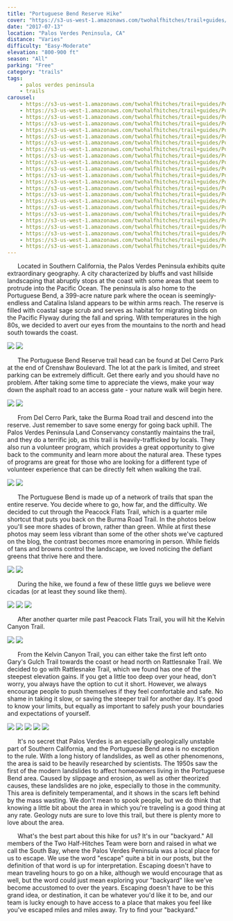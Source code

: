 ```yaml
---
title: "Portuguese Bend Reserve Hike"
cover: "https://s3-us-west-1.amazonaws.com/twohalfhitches/trail+guides/Portuguese+Bend/_J8A1847.jpg"
date: "2017-07-13"
location: "Palos Verdes Peninsula, CA"
distance: "Varies"
difficulty: "Easy-Moderate"
elevation: "800-900 ft"
season: "All"
parking: "Free"
category: "trails"
tags:
    - palos verdes peninsula
    - trails
carousel:
    - https://s3-us-west-1.amazonaws.com/twohalfhitches/trail+guides/Portuguese+Bend/_J8A1845.jpg
    - https://s3-us-west-1.amazonaws.com/twohalfhitches/trail+guides/Portuguese+Bend/_J8A1848.jpg
    - https://s3-us-west-1.amazonaws.com/twohalfhitches/trail+guides/Portuguese+Bend/_J8A1849.jpg
    - https://s3-us-west-1.amazonaws.com/twohalfhitches/trail+guides/Portuguese+Bend/_J8A1852.jpg
    - https://s3-us-west-1.amazonaws.com/twohalfhitches/trail+guides/Portuguese+Bend/_J8A1854.jpg
    - https://s3-us-west-1.amazonaws.com/twohalfhitches/trail+guides/Portuguese+Bend/_J8A1855.jpg
    - https://s3-us-west-1.amazonaws.com/twohalfhitches/trail+guides/Portuguese+Bend/_J8A1857.jpg
    - https://s3-us-west-1.amazonaws.com/twohalfhitches/trail+guides/Portuguese+Bend/_J8A1858.jpg
    - https://s3-us-west-1.amazonaws.com/twohalfhitches/trail+guides/Portuguese+Bend/_J8A1863.jpg
    - https://s3-us-west-1.amazonaws.com/twohalfhitches/trail+guides/Portuguese+Bend/_J8A1864.jpg
    - https://s3-us-west-1.amazonaws.com/twohalfhitches/trail+guides/Portuguese+Bend/_J8A1865.jpg
    - https://s3-us-west-1.amazonaws.com/twohalfhitches/trail+guides/Portuguese+Bend/_J8A1867.jpg
    - https://s3-us-west-1.amazonaws.com/twohalfhitches/trail+guides/Portuguese+Bend/_J8A1868.jpg
    - https://s3-us-west-1.amazonaws.com/twohalfhitches/trail+guides/Portuguese+Bend/_J8A1870.jpg
    - https://s3-us-west-1.amazonaws.com/twohalfhitches/trail+guides/Portuguese+Bend/_J8A1878.jpg
    - https://s3-us-west-1.amazonaws.com/twohalfhitches/trail+guides/Portuguese+Bend/_J8A1880.jpg
    - https://s3-us-west-1.amazonaws.com/twohalfhitches/trail+guides/Portuguese+Bend/_J8A1897.jpg
    - https://s3-us-west-1.amazonaws.com/twohalfhitches/trail+guides/Portuguese+Bend/_J8A1880.jpg
    - https://s3-us-west-1.amazonaws.com/twohalfhitches/trail+guides/Portuguese+Bend/_J8A1902.jpg
    - https://s3-us-west-1.amazonaws.com/twohalfhitches/trail+guides/Portuguese+Bend/_J8A1908.jpg
    - https://s3-us-west-1.amazonaws.com/twohalfhitches/trail+guides/Portuguese+Bend/_J8A1918.jpg
    - https://s3-us-west-1.amazonaws.com/twohalfhitches/trail+guides/Portuguese+Bend/_J8A1922.jpg
    - https://s3-us-west-1.amazonaws.com/twohalfhitches/trail+guides/Portuguese+Bend/_J8A1923.jpg
---
```


&nbsp;&nbsp;&nbsp;&nbsp;&nbsp;&nbsp;Located in Southern California, the Palos Verdes Peninsula exhibits quite extraordinary geography. A city characterized by bluffs and vast hillside landscaping that abruptly stops at the coast with some areas that seem to protrude into the Pacific Ocean. The peninsula is also home to the Portuguese Bend, a 399-acre nature park where the ocean is seemingly-endless and Catalina Island appears to be within arms reach. The reserve is filled with coastal sage scrub and serves as habitat for migrating birds on the Pacific Flyway during the fall and spring. With temperatures in the high 80s, we decided to avert our eyes from the mountains to the north and head south towards the coast.

![](https://s3-us-west-1.amazonaws.com/twohalfhitches/trail+guides/Portuguese+Bend/_J8A1838.jpg)
![](https://s3-us-west-1.amazonaws.com/twohalfhitches/trail+guides/Portuguese+Bend/_J8A1841.jpg)

&nbsp;&nbsp;&nbsp;&nbsp;&nbsp;&nbsp;The Portuguese Bend Reserve trail head can be found at Del Cerro Park at the end of Crenshaw Boulevard. The lot at the park is limited, and street parking can be extremely difficult. Get there early and you should have no problem. After taking some time to appreciate the views, make your way down the asphalt road to an access gate - your nature walk will begin here.

![](https://s3-us-west-1.amazonaws.com/twohalfhitches/trail+guides/Portuguese+Bend/_J8A1842.jpg)
![](https://s3-us-west-1.amazonaws.com/twohalfhitches/trail+guides/Portuguese+Bend/_J8A1843.jpg)

&nbsp;&nbsp;&nbsp;&nbsp;&nbsp;&nbsp;From Del Cerro Park, take the Burma Road trail and descend into the reserve. Just remember to save some energy for going back uphill. The Palos Verdes Peninsula Land Conservancy constantly maintains the trail, and they do a terrific job, as this trail is heavily-trafficked by locals. They also run a volunteer program, which provides a great opportunity to give back to the community and learn more about the natural area. These types of programs are great for those who are looking for a different type of volunteer experience that can be directly felt when walking the trail.

![](https://s3-us-west-1.amazonaws.com/twohalfhitches/trail+guides/Portuguese+Bend/_J8A1844.jpg)
![](https://s3-us-west-1.amazonaws.com/twohalfhitches/trail+guides/Portuguese+Bend/_J8A1846.jpg)

&nbsp;&nbsp;&nbsp;&nbsp;&nbsp;&nbsp;The Portuguese Bend is made up of a network of trails that span the entire reserve. You decide where to go, how far, and the difficulty. We decided to cut through the Peacock Flats Trail, which is a quarter mile shortcut that puts you back on the Burma Road Trail. In the photos below you'll see more shades of brown, rather than green. While at first these photos may seem less vibrant than some of the other shots we've captured on the blog, the contrast becomes more enamoring in person. While fields of tans and browns control the landscape, we loved noticing the defiant greens that thrive here and there.

![](https://s3-us-west-1.amazonaws.com/twohalfhitches/trail+guides/Portuguese+Bend/_J8A1850.jpg)
![](https://s3-us-west-1.amazonaws.com/twohalfhitches/trail+guides/Portuguese+Bend/_J8A1851.jpg)

&nbsp;&nbsp;&nbsp;&nbsp;&nbsp;&nbsp;During the hike, we found a few of these little guys we believe were cicadas (or at least they sound like them).

![](https://s3-us-west-1.amazonaws.com/twohalfhitches/trail+guides/Portuguese+Bend/_J8A1856.jpg)
![](https://s3-us-west-1.amazonaws.com/twohalfhitches/trail+guides/Portuguese+Bend/_J8A1859.jpg)
![](https://s3-us-west-1.amazonaws.com/twohalfhitches/trail+guides/Portuguese+Bend/_J8A1860.jpg)

&nbsp;&nbsp;&nbsp;&nbsp;&nbsp;&nbsp;After another quarter mile past Peacock Flats Trail, you will hit the Kelvin Canyon Trail.

![](https://s3-us-west-1.amazonaws.com/twohalfhitches/trail+guides/Portuguese+Bend/_J8A1866.jpg)
![](https://s3-us-west-1.amazonaws.com/twohalfhitches/trail+guides/Portuguese+Bend/_J8A1873.jpg)

&nbsp;&nbsp;&nbsp;&nbsp;&nbsp;&nbsp;From the Kelvin Canyon Trail, you can either take the first left onto Gary's Gulch Trail towards the coast or head north on Rattlesnake Trail. We decided to go with Rattlesnake Trail, which we found has one of the steepest elevation gains. If you get a little too deep over your head, don't worry, you always have the option to cut it short. However, we always encourage people to push themselves if they feel comfortable and safe. No shame in taking it slow, or saving the steeper trail for another day. It's good to know your limits, but equally as important to safely push your boundaries and expectations of yourself.

![](https://s3-us-west-1.amazonaws.com/twohalfhitches/trail+guides/Portuguese+Bend/_J8A1887.jpg)
![](https://s3-us-west-1.amazonaws.com/twohalfhitches/trail+guides/Portuguese+Bend/_J8A1891.jpg)
![](https://s3-us-west-1.amazonaws.com/twohalfhitches/trail+guides/Portuguese+Bend/_J8A1893.jpg)
![](https://s3-us-west-1.amazonaws.com/twohalfhitches/trail+guides/Portuguese+Bend/_J8A1903.jpg)
![](https://s3-us-west-1.amazonaws.com/twohalfhitches/trail+guides/Portuguese+Bend/_J8A1916.jpg)

&nbsp;&nbsp;&nbsp;&nbsp;&nbsp;&nbsp;It's no secret that Palos Verdes is an especially geologically unstable part of Southern California, and the Portuguese Bend area is no exception to the rule. With a long history of landslides, as well as other phenomenons, the area is said to be heavily researched by scientists. The 1950s saw the first of the modern landslides to affect homeowners living in the Portuguese Bend area. Caused by slippage and erosion, as well as other theorized causes, these landslides are no joke, especially to those in the community. This area is definitely temperamental, and it shows in the scars left behind by the mass wasting. We don't mean to spook people, but we do think that knowing a little bit about the area in which you're traveling is a good thing at any rate. Geology nuts are sure to love this trail, but there is plenty more to love about the area.

&nbsp;&nbsp;&nbsp;&nbsp;&nbsp;&nbsp;What's the best part about this hike for us? It's in our "backyard." All members of the Two Half-Hitches Team were born and raised in what we call the South Bay, where the Palos Verdes Peninsula was a local place for us to escape. We use the word "escape" quite a bit in our posts, but the definition of that word is up for interpretation. Escaping doesn't have to mean traveling hours to go on a hike, although we would encourage that as well, but the word could just mean exploring your "backyard" like we've become accustomed to over the years. Escaping doesn't have to be this grand idea, or destination, it can be whatever you'd like it to be, and our team is lucky enough to have access to a place that makes you feel like you've escaped miles and miles away. Try to find your "backyard."
